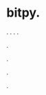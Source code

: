 # bitpy.
.
.
.
.












.






















































.
























.


.
